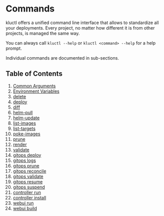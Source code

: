 <!-- This comment is uncommented when auto-synced to www-kluctl.io

---
title: "Commands"
linkTitle: "Commands"
weight: 50
description: >
    Description of available commands.
---
-->

# Commands

kluctl offers a unified command line interface that allows to standardize all your deployments. Every project,
no matter how different it is from other projects, is managed the same way.

You can always call `kluctl --help` or `kluctl <command> --help` for a help prompt.

Individual commands are documented in sub-sections.

## Table of Contents

1. [Common Arguments](./common-arguments.md)
2. [Environment Variables](./environment-variables.md)
3. [delete](./delete.md)
4. [deploy](./deploy.md)
5. [diff](./diff.md)
6. [helm-pull](./helm-pull.md)
7. [helm-update](./helm-update.md)
8. [list-images](./list-images.md)
9. [list-targets](./list-targets.md)
10. [poke-images](./poke-images.md)
11. [prune](./prune.md)
12. [render](./render.md)
13. [validate](./validate.md)
14. [gitops deploy](./gitops-deploy.md)
15. [gitops logs](./gitops-logs.md)
16. [gitops prune](./gitops-prune.md)
17. [gitops reconcile](./gitops-reconcile.md)
18. [gitops validate](./gitops-validate.md)
19. [gitops resume](./gitops-resume.md)
20. [gitops suspend](./gitops-suspend.md)
21. [controller run](./controller-run.md)
22. [controller install](./controller-install.md)
23. [webui run](./webui-run.md)
24. [webui build](./webui-build.md)
